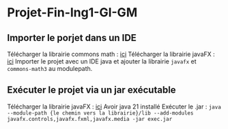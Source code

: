# Projet-Fin-Ing1-GI-GM

## Importer le porjet dans un IDE
Télécharger la librairie commons math : [ici](https://archive.apache.org/dist/commons/math/binaries/commons-math3-3.6.1-bin.tar.gz)
Télécharger la librairie javaFX : [ici](https://gluonhq.com/products/javafx/)
Importer le projet avec un IDE java et ajouter la librairie ```javafx``` et ```commons-math3``` au modulepath.

## Exécuter le projet via un jar exécutable
Télécharger la librairie javaFX : [ici](https://gluonhq.com/products/javafx/)
Avoir java 21 installé
Exécuter le .jar : ```java --module-path {le chemin vers la librairie}/lib --add-modules javafx.controls,javafx.fxml,javafx.media -jar exec.jar```
